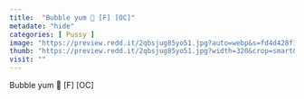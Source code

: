 ```yaml
---
title:  "Bubble yum 👅 [F] [OC]"
metadate: "hide"
categories: [ Pussy ]
image: "https://preview.redd.it/2qbsjug85yo51.jpg?auto=webp&s=fd4d428f17b32ed8114e58864d0b535d488bcf15"
thumb: "https://preview.redd.it/2qbsjug85yo51.jpg?width=320&crop=smart&auto=webp&s=a2dae6329aca0de606408c517798aaa4dc90c0e1"
visit: ""
---
```

Bubble yum 👅 [F] [OC]
